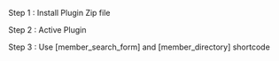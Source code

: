 Step 1 : Install Plugin Zip file 

Step 2 : Active Plugin 

Step 3 : Use [member_search_form] and [member_directory] shortcode
